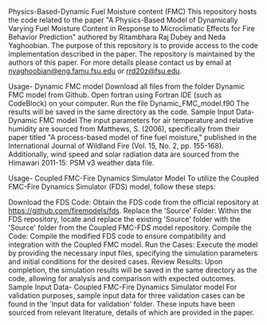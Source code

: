 Physics-Based-Dynamic Fuel Moisture content (FMC)
This repository hosts the code related to the paper "A Physics-Based Model of Dynamically Varying Fuel Moisture Content in Response to Microclimatic Effects for Fire Behavior Prediction" authored by Ritambhara Raj Dubey and Neda Yaghoobian. The purpose of this repository is to provide access to the code implementation described in the paper. The repository is maintained by the authors of this paper. For more details please contact us by email at nyaghoobian@eng.famu.fsu.edu or rrd20z@fsu.edu.

Usage- Dynamic FMC model
Download all files from the folder Dynamic FMC model from Github.
Open fortran using Fortran IDE (such as CodeBlock) on your computer.
Run the file Dynamic_FMC_model.f90
The results will be saved in the same directory as the code.
Sample Input Data- Dynamic FMC model
The input parameters for air temperature and relative humidity are sourced from Matthews, S. (2006), specifically from their paper titled "A process-based model of fine fuel moisture," published in the International Journal of Wildland Fire (Vol. 15, No. 2, pp. 155-168). Additionally, wind speed and solar radiation data are sourced from the Himawari 2011-15: PSM v3 weather data file.

Usage- Coupled FMC-Fire Dynamics Simulator Model
To utilize the Coupled FMC-Fire Dynamics Simulator (FDS) model, follow these steps:

Download the FDS Code: Obtain the FDS code from the official repository at https://github.com/firemodels/fds.
Replace the 'Source' Folder: Within the FDS repository, locate and replace the existing 'Source' folder with the 'Source' folder from the Coupled FMC-FDS model repository.
Compile the Code: Compile the modified FDS code to ensure compatibility and integration with the Coupled FMC model.
Run the Cases: Execute the model by providing the necessary input files, specifying the simulation parameters and initial conditions for the desired cases.
Review Results: Upon completion, the simulation results will be saved in the same directory as the code, allowing for analysis and comparison with expected outcomes.
Sample Input Data- Coupled FMC-Fire Dynamics Simulator model
For validation purposes, sample input data for three validation cases can be found in the 'Input data for validation' folder. These inputs have been sourced from relevant literature, details of which are provided in the paper.
